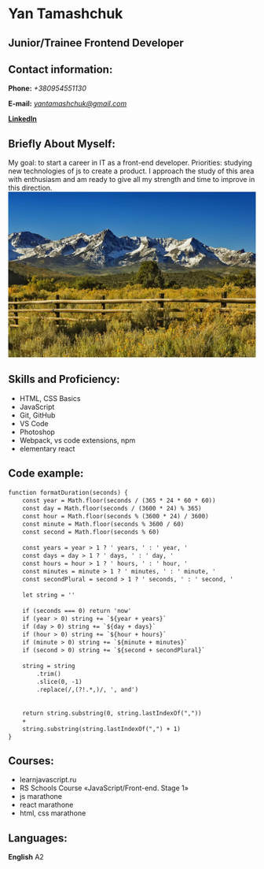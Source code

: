 # Yan Tamashchuk

## Junior/Trainee Frontend Developer

## Contact information:

**Phone:** _+380954551130_

**E-mail:** *yantamashchuk@gmail.com*

**[LinkedIn](https://www.linkedin.com/in/yan-tamashchuk-2aa8a5220/)**

## **Briefly About Myself:**

My goal: to start a career in IT as a front-end developer.
Priorities: studying new technologies of js to create a product.
I approach the study of this area with enthusiasm and am ready to give all my strength and time to improve in this direction.
![mount](/mount.jpg)

## **Skills and Proficiency:**

- HTML, CSS Basics
- JavaScript
- Git, GitHub
- VS Code
- Photoshop
- Webpack, vs code extensions, npm
- elementary react

## **Code example:**

    function formatDuration(seconds) {
        const year = Math.floor(seconds / (365 * 24 * 60 * 60))
        const day = Math.floor(seconds / (3600 * 24) % 365)
        const hour = Math.floor(seconds % (3600 * 24) / 3600)
        const minute = Math.floor(seconds % 3600 / 60)
        const second = Math.floor(seconds % 60)

        const years = year > 1 ? ' years, ' : ' year, '
        const days = day > 1 ? ' days, ' : ' day, '
        const hours = hour > 1 ? ' hours, ' : ' hour, '
        const minutes = minute > 1 ? ' minutes, ' : ' minute, '
        const secondPlural = second > 1 ? ' seconds, ' : ' second, '

        let string = ''

        if (seconds === 0) return 'now'
        if (year > 0) string += `${year + years}`
        if (day > 0) string += `${day + days}`
        if (hour > 0) string += `${hour + hours}`
        if (minute > 0) string += `${minute + minutes}`
        if (second > 0) string += `${second + secondPlural}`

        string = string
            .trim()
            .slice(0, -1)
            .replace(/,(?!.*,)/, ', and')


        return string.substring(0, string.lastIndexOf(","))
        +
        string.substring(string.lastIndexOf(",") + 1)
    }

## **Courses:**

- learnjavascript.ru
- RS Schools Course «JavaScript/Front-end. Stage 1»
- js marathone
- react marathone
- html, css marathone

## **Languages:**

**English**
А2
